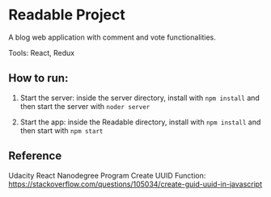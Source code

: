 # Readable Project

A blog web application with comment and vote functionalities.

Tools: React, Redux


## How to run:
1. Start the server: inside the server directory, install with `npm install` and then start the server with `noder server`

2. Start the app: inside the Readable directory, install with `npm install` and then start with `npm start`

## Reference
Udacity React Nanodegree Program
Create UUID Function: https://stackoverflow.com/questions/105034/create-guid-uuid-in-javascript

